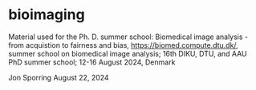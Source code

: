 # bioimaging
Material used for the Ph. D. summer school: Biomedical image analysis - from acquistion to fairness and bias, https://biomed.compute.dtu.dk/, summer school on biomedical image analysis; 16th DIKU, DTU, and AAU PhD summer school; 12-16 August 2024, Denmark

Jon Sporring
August 22, 2024
